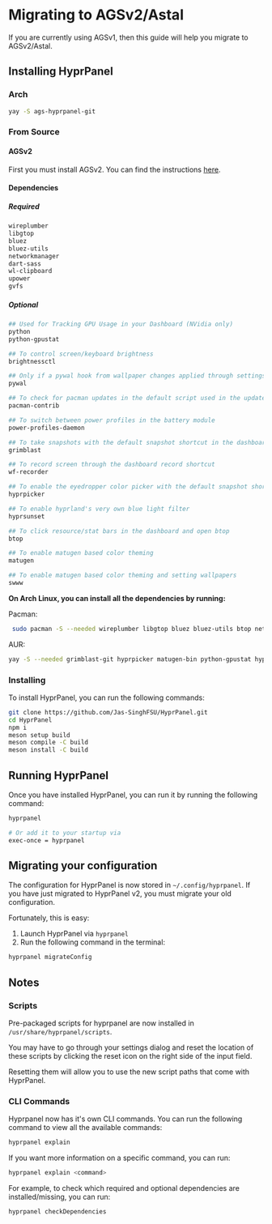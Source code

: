 # Migrating to AGSv2/Astal

If you are currently using AGSv1, then this guide will help you migrate to AGSv2/Astal.

## Installing HyprPanel

### Arch

```bash
yay -S ags-hyprpanel-git
```

### From Source

#### AGSv2

First you must install AGSv2. You can find the instructions [here](https://aylur.github.io/ags/guide/install.html).

#### Dependencies

##### Required

```bash
wireplumber
libgtop
bluez
bluez-utils
networkmanager
dart-sass
wl-clipboard
upower
gvfs
```

##### Optional

```bash
## Used for Tracking GPU Usage in your Dashboard (NVidia only)
python
python-gpustat

## To control screen/keyboard brightness
brightnessctl

## Only if a pywal hook from wallpaper changes applied through settings is desired
pywal

## To check for pacman updates in the default script used in the updates module
pacman-contrib

## To switch between power profiles in the battery module
power-profiles-daemon

## To take snapshots with the default snapshot shortcut in the dashboard
grimblast

## To record screen through the dashboard record shortcut
wf-recorder

## To enable the eyedropper color picker with the default snapshot shortcut in the dashboard
hyprpicker

## To enable hyprland's very own blue light filter
hyprsunset

## To click resource/stat bars in the dashboard and open btop
btop

## To enable matugen based color theming
matugen

## To enable matugen based color theming and setting wallpapers
swww
```

**On Arch Linux, you can install all the dependencies by running:**

Pacman:

```bash
 sudo pacman -S --needed wireplumber libgtop bluez bluez-utils btop networkmanager dart-sass wl-clipboard brightnessctl swww python upower pacman-contrib power-profiles-daemon gvfs wf-recorder
```

AUR:

```bash
yay -S --needed grimblast-git hyprpicker matugen-bin python-gpustat hyprsunset-git
```

### Installing

To install HyprPanel, you can run the following commands:

```bash
git clone https://github.com/Jas-SinghFSU/HyprPanel.git
cd HyprPanel
npm i
meson setup build
meson compile -C build
meson install -C build
```

## Running HyprPanel

Once you have installed HyprPanel, you can run it by running the following command:

```bash
hyprpanel

# Or add it to your startup via
exec-once = hyprpanel
```

## Migrating your configuration

The configuration for HyprPanel is now stored in `~/.config/hyprpanel`. If you have just migrated to HyprPanel v2, you must migrate your old configuration.

Fortunately, this is easy:

1. Launch HyprPanel via `hyprpanel`
2. Run the following command in the terminal:

```bash
hyprpanel migrateConfig
```

## Notes

### Scripts

Pre-packaged scripts for hyprpanel are now installed in `/usr/share/hyprpanel/scripts`.

You may have to go through your settings dialog and reset the location of these scripts by clicking the reset icon on the right side of the input field.

Resetting them will allow you to use the new script paths that come with HyprPanel.

### CLI Commands

Hyprpanel now has it's own CLI commands. You can run the following command to view all the available commands:

```bash
hyprpanel explain
```

If you want more information on a specific command, you can run:

```bash
hyprpanel explain <command>
```

For example, to check which required and optional dependencies are installed/missing, you can run:

```bash
hyprpanel checkDependencies
```
